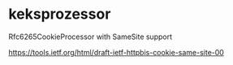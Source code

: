 # keksprozessor
Rfc6265CookieProcessor with SameSite support

https://tools.ietf.org/html/draft-ietf-httpbis-cookie-same-site-00

